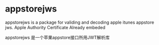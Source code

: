 # appstorejws
appstorejws is a package for validing and decoding apple itunes appstore jws. Apple Authority Certificate Already embeded



appstorejws 是一个苹果appstore接口所用JWT解析库
